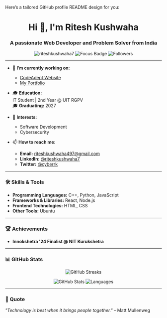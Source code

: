 Here’s a tailored GitHub profile README design for you:

<h1 align="center">Hi 👋, I'm Ritesh Kushwaha</h1>
<h3 align="center">A passionate Web Developer and Problem Solver from India</h3>

<p align="center">
  <img src="https://komarev.com/ghpvc/?username=riteshkushwaha7&label=Profile%20views&color=0e75b6&style=flat" alt="riteshkushwaha7" />
  <img src="https://img.shields.io/badge/Focus-Software%20Development%20%26%20Cybersecurity-blue" alt="Focus Badge" />
  <img src="https://img.shields.io/github/followers/riteshkushwaha7?style=social" alt="Followers" />
</p>

---

- 🔭 **I’m currently working on:**  
  - [CodeAdept Website](https://github.com/riteshkushwaha7/Projects/tree/main/CodeAdept%208.0)  
  - [My Portfolio](https://github.com/riteshkushwaha7/My-Portfolio)  

- 🎓 **Education:**  
  IT Student | 2nd Year @ UIT RGPV  
  🎓 **Graduating:** 2027  

- 🌱 **Interests:**  
  - Software Development  
  - Cybersecurity  

- 📫 **How to reach me:**  
  - **Email:** riteshkushwaha497@gmail.com  
  - **LinkedIn:** [@riteshkushwaha7](https://linkedin.com/in/riteshkushwaha7)  
  - **Twitter:** [@cyberrk](https://twitter.com/cyberrk)

---

### 🛠️ **Skills & Tools**
- **Programming Languages:** C++, Python, JavaScript  
- **Frameworks & Libraries:** React, Node.js  
- **Frontend Technologies:** HTML, CSS  
- **Other Tools:** Ubuntu  

---

### 🏆 **Achievements**  
- **Innokshetra '24 Finalist @ NIT Kurukshetra**

---

### 📊 **GitHub Stats**
<p align="center">
  <img src="https://github-readme-streak-stats.herokuapp.com/?user=riteshkushwaha7&theme=dark" alt="GitHub Streaks" />
</p>
<p align="center">
  <img src="https://github-readme-stats.vercel.app/api?username=riteshkushwaha7&show_icons=true&theme=dark" alt="GitHub Stats" />
  <img src="https://github-readme-stats.vercel.app/api/top-langs?username=riteshkushwaha7&layout=compact&langs_count=8&theme=dark" alt="Languages" />
</p>

---

### 🌟 **Quote**
*"Technology is best when it brings people together."* – Matt Mullenweg


<!--
**riteshkushwaha7/riteshkushwaha7** is a ✨ _special_ ✨ repository because its `README.md` (this file) appears on your GitHub profile.

Here are some ideas to get you started:

- 🔭 I’m currently working on ...
- 🌱 I’m currently learning ...
- 👯 I’m looking to collaborate on ...
- 🤔 I’m looking for help with ...
- 💬 Ask me about ...
- 📫 How to reach me: ...
- 😄 Pronouns: ...
- ⚡ Fun fact: ...
-->

